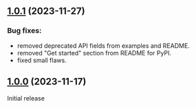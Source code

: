 ## [1.0.1](https://github.com/zabbix/python-zabbix-utils/compare/v1.0.0...v1.0.1) (2023-11-27)

### Bug fixes:

- removed deprecated API fields from examples and README.
- removed "Get started" section from README for PyPI.
- fixed small flaws.

## [1.0.0](https://github.com/zabbix/python-zabbix-utils/tree/v1.0.0) (2023-11-17)

Initial release
